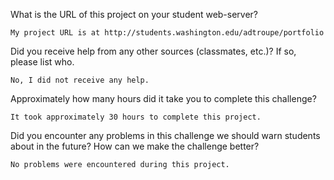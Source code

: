 What is the URL of this project on your student web-server?

	My project URL is at http://students.washington.edu/adtroupe/portfolio


Did you receive help from any other sources (classmates, etc.)? If so, please list who.

	No, I did not receive any help.


Approximately how many hours did it take you to complete this challenge?

	It took approximately 30 hours to complete this project.


Did you encounter any problems in this challenge we should warn students about in the future? How can we make the challenge better?

	No problems were encountered during this project.

